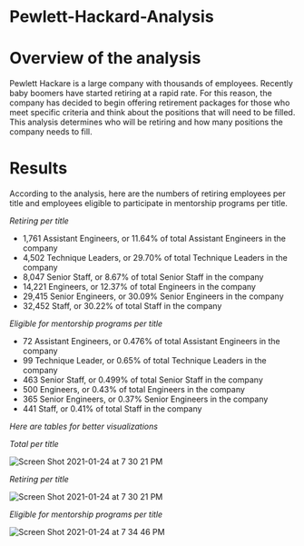 # Pewlett-Hackard-Analysis
# Overview of the analysis

  Pewlett Hackare is a large company with thousands of employees. Recently baby boomers have started retiring at a rapid rate. For this reason, the company has decided to begin offering retirement packages for those who meet specific criteria and think about the positions that will need to be filled. This analysis determines who will be retiring and how many positions the company needs to fill. 

# Results
According to the analysis, here are the numbers of retiring employees per title and employees eligible to participate in mentorship programs per title.

_Retiring per title_

  * 1,761 Assistant Engineers, or 11.64% of total Assistant Engineers in the company   
  * 4,502 Technique Leaders, or 29.70% of total Technique Leaders in the company 
  * 8,047 Senior Staff, or 8.67% of total Senior Staff in the company  
  * 14,221 Engineers, or 12.37% of total Engineers in the company 
  * 29,415 Senior Engineers, or 30.09% Senior Engineers  in the company 
  * 32,452 Staff, or 30.22% of total Staff in the company 

_Eligible for mentorship programs per title_

  * 72  Assistant Engineers, or 0.476%  of total Assistant Engineers in the company   
  * 99 Technique Leader, or 0.65% of total Technique Leaders in the company  
  * 463 Senior Staff, or 0.499% of total Senior Staff in the company 
  * 500 Engineers, or 0.43% of total Engineers in the company 
  * 365 Senior Engineers, or 0.37% Senior Engineers  in the company 
  * 441 Staff, or 0.41% of total Staff in the company 
  
  _Here are tables for better visualizations_
  
   _Total per title_ 
  
  ![Screen Shot 2021-01-24 at 7 30 21 PM](https://user-images.githubusercontent.com/74740339/105648664-a4de8680-5e7a-11eb-9177-1a0ae331512b.png)
  
   _Retiring per title_
   
   ![Screen Shot 2021-01-24 at 7 30 21 PM](https://user-images.githubusercontent.com/74740339/105648664-a4de8680-5e7a-11eb-9177-1a0ae331512b.png)
  
  _Eligible for mentorship programs per title_
  
  ![Screen Shot 2021-01-24 at 7 34 46 PM](https://user-images.githubusercontent.com/74740339/105648775-406ff700-5e7b-11eb-9b77-5cfc687e79c5.png)


